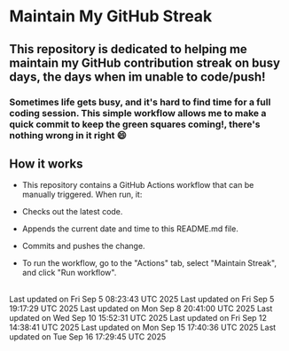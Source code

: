 # Maintain My GitHub Streak
## This repository is dedicated to helping me maintain my GitHub contribution streak on busy days, the days when im unable to code/push!

### Sometimes life gets busy, and it's hard to find time for a full coding session. This simple workflow allows me to make a quick commit to keep the green squares coming!, there's nothing wrong in it right 😄

## How it works

- This repository contains a GitHub Actions workflow that can be manually triggered. When run, it:

- Checks out the latest code.

- Appends the current date and time to this README.md file.

- Commits and pushes the change.

- To run the workflow, go to the "Actions" tab, select "Maintain Streak", and click "Run workflow".

<br/>Last updated on Fri Sep  5 08:23:43 UTC 2025
Last updated on Fri Sep  5 19:17:29 UTC 2025
Last updated on Mon Sep  8 20:41:00 UTC 2025
Last updated on Wed Sep 10 15:52:31 UTC 2025
Last updated on Fri Sep 12 14:38:41 UTC 2025
Last updated on Mon Sep 15 17:40:36 UTC 2025
Last updated on Tue Sep 16 17:29:45 UTC 2025
